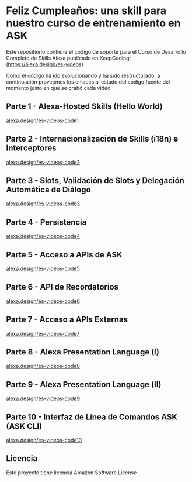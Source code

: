 # Feliz Cumpleaños: una skill para nuestro curso de entrenamiento en ASK

Este repositiorio contiene el código de soporte para el Curso de Desarrollo Completo de Skills Alexa publicado en KeepCoding: (https://alexa.design/es-videos)

Como el código ha ido evolucionando y ha sido restructurado, a continuación proveemos los enlaces al estado del código fuente del momento justo en que se grabó cada video

## Parte 1 - Alexa-Hosted Skills (Hello World)

[alexa.design/es-videos-code1](https://alexa.design/es-videos-code1)

## Parte 2 - Internacionalización de Skills (i18n) e Interceptores

[alexa.design/es-videos-code2](https://alexa.design/es-videos-code2)

## Parte 3 - Slots, Validación de Slots y Delegación Automática de Diálogo

[alexa.design/es-videos-code3](https://alexa.design/es-videos-code3)

## Parte 4 - Persistencia

[alexa.design/es-videos-code4](https://alexa.design/es-videos-code4)

## Parte 5 - Acceso a APIs de ASK

[alexa.design/es-videos-code5](https://alexa.design/es-videos-code5)

## Parte 6 - API de Recordatorios

[alexa.design/es-videos-code6](https://alexa.design/es-videos-code6)

## Parte 7 - Acceso a APIs Externas

[alexa.design/es-videos-code7](https://alexa.design/es-videos-code7)

## Parte 8 - Alexa Presentation Language (I)

[alexa.design/es-videos-code8](https://alexa.design/es-videos-code8)

## Parte 9 - Alexa Presentation Language (II)

[alexa.design/es-videos-code9](https://alexa.design/es-videos-code9)

## Parte 10 - Interfaz de Línea de Comandos ASK (ASK CLI)

[alexa.design/es-videos-code10](https://alexa.design/es-videos-code10)

## Licencia

Este proyecto tiene licencia Amazon Software License